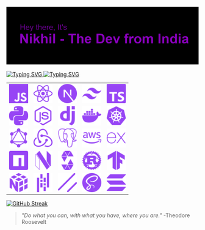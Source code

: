 <img src='./assets/header.png'></img>

<a href="https://git.io/typing-svg">
  <img src="https://readme-typing-svg.demolab.com?font=JetBrains+Mono&weight=600&duration=3000&pause=2000&color=9745f5&width=435&lines=Ahoy+Matey!;I'm+Nikhil+-+Developer+from+India;I+love+creating+things." alt="Typing SVG" />
</a>

<a href="https://git.io/typing-svg">
  <img src="https://readme-typing-svg.herokuapp.com?font=JetBrains+Mono&weight=600&duration=1000&pause=1000&color=9745F5&repeat=false&width=435&lines=I+can+work+with" alt="Typing SVG" />
</a>

<table>
  <tr>
    <td><img src="./assets/icons/javascript.svg" alt="JavaScript" width="50"></td>
    <td><img src="./assets/icons/react.svg" alt="React" width="50"></td>
    <td><img src="./assets/icons/nextjs.svg" alt="Next.js" width="50"></td>
    <td><img src="./assets/icons/tailwind.svg" alt="Tailwind CSS" width="50"></td>
    <td><img src="./assets/icons/typescript.svg" alt="TypeScript" width="50"></td>
  </tr>
  <tr>
    <td><img src="./assets/icons/python.svg" alt="Python" width="50"></td>
    <td><img src="./assets/icons/nodejs.svg" alt="Node.js" width="50"></td>
    <td><img src="./assets/icons/django.svg" alt="Django" width="50"></td>
    <td><img src="./assets/icons/docker.svg" alt="Docker" width="50"></td>
    <td><img src="./assets/icons/kubernetes.svg" alt="Kubernetes" width="50"></td>
  </tr>
  <tr>
    <td><img src="./assets/icons/graphql.svg" alt="GraphQL" width="50"></td>
    <td><img src="./assets/icons/redux.svg" alt="Redux" width="50"></td>
    <td><img src="./assets/icons/postgresql.svg" alt="PostgreSQL" width="50"></td>
    <td><img src="./assets/icons/aws.svg" alt="AWS" width="50"></td>
    <td><img src="./assets/icons/express.svg" alt="Express.js" width="50"></td>
  </tr>
  <tr>
    <td><img src="./assets/icons/npm.svg" alt="NPM" width="50"></td>
    <td><img src="./assets/icons/neovim.svg" alt="Neovim" width="50"></td>
    <td><img src="./assets/icons/solidity.svg" alt="Solidity" width="50"></td>
    <td><img src="./assets/icons/rust.svg" alt="Rust" width="50"></td>
    <td><img src="./assets/icons/tensorflow.svg" alt="TensorFlow" width="50"></td>
  </tr>
  <tr>
    <td><img src="./assets/icons/numpy.svg" alt="NumPy" width="50"></td>
    <td><img src="./assets/icons/pandas.svg" alt="Pandas" width="50"></td>
    <td><img src="./assets/icons/shadcnui.svg" alt="shadcn/ui" width="50"></td>
    <td><img src="./assets/icons/sass.svg" alt="SASS" width="50"></td>
    <td><img src="./assets/icons/solana.svg" alt="Solana" width="50"></td>
  </tr>
</table>

<a href="https://git.io/streak-stats">
  <img src="https://streak-stats.demolab.com?user=nickkcode&theme=midnight-purple&stroke=9745F5&dates=9745F5&border=9745F5&background=00000000" alt="GitHub Streak" />
</a>

> _"Do what you can, with what you have, where you are."_ -Theodore Roosevelt
